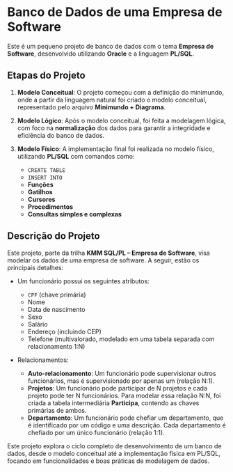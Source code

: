 # Banco de Dados de uma Empresa de Software

Este é um pequeno projeto de banco de dados com o tema **Empresa de Software**, desenvolvido utilizando **Oracle** e a linguagem **PL/SQL**.

## Etapas do Projeto

1. **Modelo Conceitual**: O projeto começou com a definição do minimundo, onde a partir da linguagem natural foi criado o modelo conceitual, representado pelo arquivo **Minimundo + Diagrama**.

2. **Modelo Lógico**: Após o modelo conceitual, foi feita a modelagem lógica, com foco na **normalização** dos dados para garantir a integridade e eficiência do banco de dados.

3. **Modelo Físico**: A implementação final foi realizada no modelo físico, utilizando **PL/SQL** com comandos como:
   - `CREATE TABLE`
   - `INSERT INTO`
   - **Funções**
   - **Gatilhos**
   - **Cursores**
   - **Procedimentos**
   - **Consultas simples e complexas**

## Descrição do Projeto

Este projeto, parte da trilha **KMM SQL/PL – Empresa de Software**, visa modelar os dados de uma empresa de software. A seguir, estão os principais detalhes:

- Um funcionário possui os seguintes atributos: 
  - `CPF` (chave primária)
  - Nome
  - Data de nascimento
  - Sexo
  - Salário
  - Endereço (incluindo CEP)
  - Telefone (multivalorado, modelado em uma tabela separada com relacionamento 1:N)
  
- Relacionamentos:
  - **Auto-relacionamento**: Um funcionário pode supervisionar outros funcionários, mas é supervisionado por apenas um (relação N:1).
  - **Projetos**: Um funcionário pode participar de N projetos e cada projeto pode ter N funcionários. Para modelar essa relação N:N, foi criada a tabela intermediária **Participa**, contendo as chaves primárias de ambos.
  - **Departamento**: Um funcionário pode chefiar um departamento, que é identificado por um código e uma descrição. Cada departamento é chefiado por um único funcionário (relação 1:1).

Este projeto explora o ciclo completo de desenvolvimento de um banco de dados, desde o modelo conceitual até a implementação física em PL/SQL, focando em funcionalidades e boas práticas de modelagem de dados.
